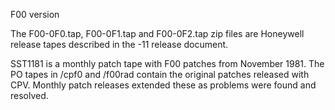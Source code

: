 F00 version

The F00-0F0.tap, F00-0F1.tap and F00-0F2.tap zip files are Honeywell release tapes described in the -11 release document.

SST1181 is a monthly patch tape with F00 patches from November 1981.  The PO tapes in /cpf0 and /f00rad contain the original patches released with CPV. Monthly patch releases extended these as problems were found and resolved.
